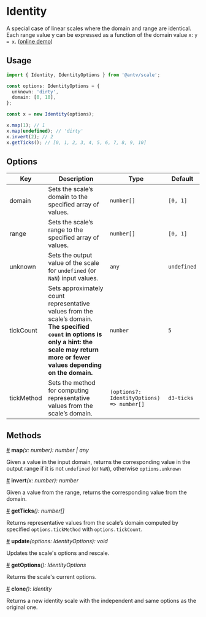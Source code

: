# Identity

A special case of linear scales where the domain and range are identical. Each range value y can be expressed as a function of the domain value x: `y = x`. ([online demo](https://observablehq.com/@pearmini/antv-scale#idenity))

## Usage

```ts
import { Identity, IdentityOptions } from '@antv/scale';

const options: IdentityOptions = {
  unknown: 'dirty',
  domain: [0, 10],
};

const x = new Identity(options);

x.map(1); // 1
x.map(undefined); // 'dirty'
x.invert(2); // 2
x.getTicks(); // [0, 1, 2, 3, 4, 5, 6, 7, 8, 9, 10]
```

## Options

| Key | Description | Type | Default|  
| ----| ----------- | -----| -------|
| domain | Sets the scale’s domain to the specified array of values. | `number[]` | `[0, 1]` |
| range | Sets the scale’s range to the specified array of values. | `number[]` | `[0, 1]` |
| unknown | Sets the output value of the scale for `undefined` (or `NaN`) input values. | `any` | `undefined` |
| tickCount | Sets approximately count representative values from the scale’s domain. **The specified `count` in options is only a hint: the scale may return more or fewer values depending on the domain.** | `number` | `5` |
| tickMethod | Sets the method for computing representative values from the scale’s domain. | `(options?: IdentityOptions) => number[]` | `d3-ticks` |

## Methods

<a name="identity_map" href="#identity_map">#</a> **map**<i>(x: number): number | any</i>

Given a value in the input domain, returns the corresponding value in the output range if it is not `undefined` (or `NaN`), otherwise `options.unknown`

<a name="identity_invert" href="#identity_invert">#</a> **invert**<i>(x: number): number</i>

Given a value from the range, returns the corresponding value from the domain.

<a name="identity_get_ticks" href="#identity_get_ticks">#</a> **getTicks**<i>(): number[]</i>

Returns representative values from the scale’s domain computed by specified `options.tickMethod` with `options.tickCount`.

<a name="identity_update" href="#identity_update">#</a> **update**<i>(options: IdentityOptions): void</i>

Updates the scale's options and rescale.

<a name="identity_get_options" href="#identity_get_options">#</a> **getOptions**<i>(): IdentityOptions</i>

Returns the scale's current options.

<a name="identity_clone" href="#identity_clone">#</a> **clone**<i>(): Identity</i>

Returns a new identity scale with the independent and same options as the original one.
